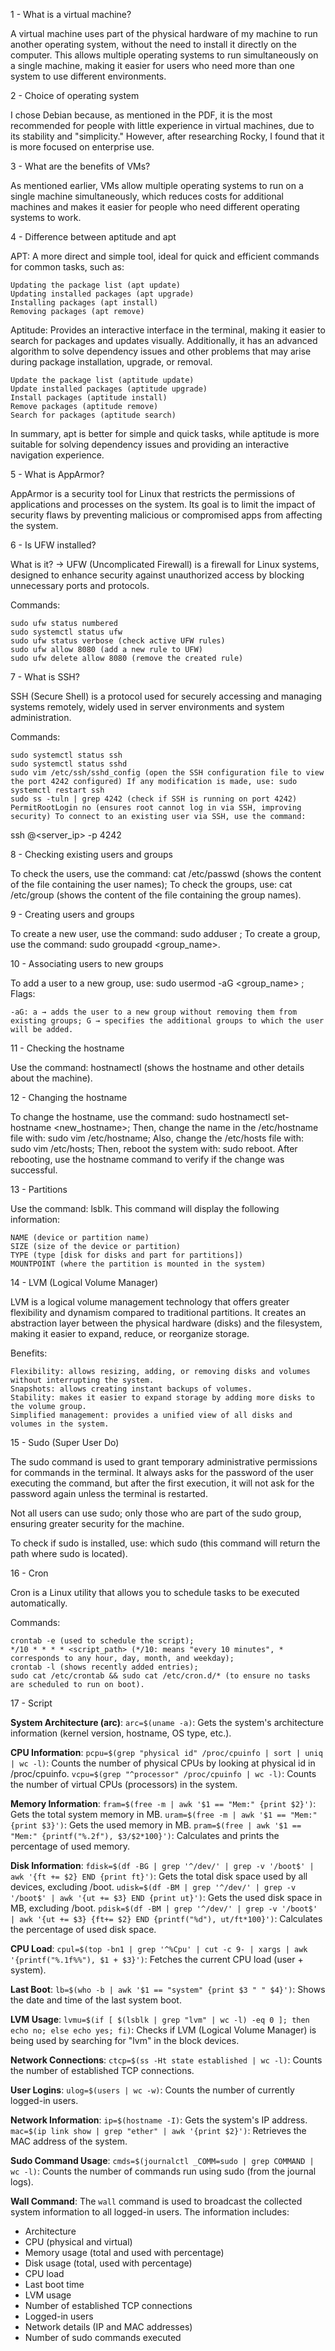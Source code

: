 1 - What is a virtual machine?

A virtual machine uses part of the physical hardware of my machine to run another operating system, without the need to install it directly on the computer. This allows multiple operating systems to run simultaneously on a single machine, making it easier for users who need more than one system to use different environments.

2 - Choice of operating system

I chose Debian because, as mentioned in the PDF, it is the most recommended for people with little experience in virtual machines, due to its stability and "simplicity." However, after researching Rocky, I found that it is more focused on enterprise use.

3 - What are the benefits of VMs?

As mentioned earlier, VMs allow multiple operating systems to run on a single machine simultaneously, which reduces costs for additional machines and makes it easier for people who need different operating systems to work.

4 - Difference between aptitude and apt

APT: A more direct and simple tool, ideal for quick and efficient commands for common tasks, such as:

    Updating the package list (apt update)
    Updating installed packages (apt upgrade)
    Installing packages (apt install)
    Removing packages (apt remove)

Aptitude: Provides an interactive interface in the terminal, making it easier to search for packages and updates visually. Additionally, it has an advanced algorithm to solve dependency issues and other problems that may arise during package installation, upgrade, or removal.

    Update the package list (aptitude update)
    Update installed packages (aptitude upgrade)
    Install packages (aptitude install)
    Remove packages (aptitude remove)
    Search for packages (aptitude search)

In summary, apt is better for simple and quick tasks, while aptitude is more suitable for solving dependency issues and providing an interactive navigation experience.

5 - What is AppArmor?

AppArmor is a security tool for Linux that restricts the permissions of applications and processes on the system. Its goal is to limit the impact of security flaws by preventing malicious or compromised apps from affecting the system.

6 - Is UFW installed?

What is it? → UFW (Uncomplicated Firewall) is a firewall for Linux systems, designed to enhance security against unauthorized access by blocking unnecessary ports and protocols.

Commands:

    sudo ufw status numbered
    sudo systemctl status ufw
    sudo ufw status verbose (check active UFW rules)
    sudo ufw allow 8080 (add a new rule to UFW)
    sudo ufw delete allow 8080 (remove the created rule)

7 - What is SSH?

SSH (Secure Shell) is a protocol used for securely accessing and managing systems remotely, widely used in server environments and system administration.

Commands:

    sudo systemctl status ssh
    sudo systemctl status sshd
    sudo vim /etc/ssh/sshd_config (open the SSH configuration file to view the port 4242 configured) If any modification is made, use: sudo systemctl restart ssh
    sudo ss -tuln | grep 4242 (check if SSH is running on port 4242)
    PermitRootLogin no (ensures root cannot log in via SSH, improving security) To connect to an existing user via SSH, use the command:

ssh <username>@<server_ip> -p 4242

8 - Checking existing users and groups

To check the users, use the command: cat /etc/passwd (shows the content of the file containing the user names); To check the groups, use: cat /etc/group (shows the content of the file containing the group names).

9 - Creating users and groups

To create a new user, use the command: sudo adduser <username>; To create a group, use the command: sudo groupadd <group_name>.

10 - Associating users to new groups

To add a user to a new group, use: sudo usermod -aG <group_name> <username>; Flags:

    -aG: a → adds the user to a new group without removing them from existing groups; G → specifies the additional groups to which the user will be added.

11 - Checking the hostname

Use the command: hostnamectl (shows the hostname and other details about the machine).

12 - Changing the hostname

To change the hostname, use the command: sudo hostnamectl set-hostname <new_hostname>; Then, change the name in the /etc/hostname file with: sudo vim /etc/hostname; Also, change the /etc/hosts file with: sudo vim /etc/hosts; Then, reboot the system with: sudo reboot. After rebooting, use the hostname command to verify if the change was successful.

13 - Partitions

Use the command: lsblk. This command will display the following information:

    NAME (device or partition name)
    SIZE (size of the device or partition)
    TYPE (type [disk for disks and part for partitions])
    MOUNTPOINT (where the partition is mounted in the system)

14 - LVM (Logical Volume Manager)

LVM is a logical volume management technology that offers greater flexibility and dynamism compared to traditional partitions. It creates an abstraction layer between the physical hardware (disks) and the filesystem, making it easier to expand, reduce, or reorganize storage.

Benefits:

    Flexibility: allows resizing, adding, or removing disks and volumes without interrupting the system.
    Snapshots: allows creating instant backups of volumes.
    Stability: makes it easier to expand storage by adding more disks to the volume group.
    Simplified management: provides a unified view of all disks and volumes in the system.

15 - Sudo (Super User Do)

The sudo command is used to grant temporary administrative permissions for commands in the terminal. It always asks for the password of the user executing the command, but after the first execution, it will not ask for the password again unless the terminal is restarted.

Not all users can use sudo; only those who are part of the sudo group, ensuring greater security for the machine.

To check if sudo is installed, use: which sudo (this command will return the path where sudo is located).

16 - Cron

Cron is a Linux utility that allows you to schedule tasks to be executed automatically.

Commands:

    crontab -e (used to schedule the script);
    */10 * * * * <script_path> (*/10: means "every 10 minutes", * corresponds to any hour, day, month, and weekday);
    crontab -l (shows recently added entries);
    sudo cat /etc/crontab && sudo cat /etc/cron.d/* (to ensure no tasks are scheduled to run on boot).

17 - Script

**System Architecture (arc)**:
`arc=$(uname -a)`: Gets the system's architecture information (kernel version, hostname, OS type, etc.).

**CPU Information**:
`pcpu=$(grep "physical id" /proc/cpuinfo | sort | uniq | wc -l)`: Counts the number of physical CPUs by looking at physical id in /proc/cpuinfo.
`vcpu=$(grep "^processor" /proc/cpuinfo | wc -l)`: Counts the number of virtual CPUs (processors) in the system.

**Memory Information**:
`fram=$(free -m | awk '$1 == "Mem:" {print $2}')`: Gets the total system memory in MB.
`uram=$(free -m | awk '$1 == "Mem:" {print $3}')`: Gets the used memory in MB.
`pram=$(free | awk '$1 == "Mem:" {printf("%.2f"), $3/$2*100}')`: Calculates and prints the percentage of used memory.

**Disk Information**:
`fdisk=$(df -BG | grep '^/dev/' | grep -v '/boot$' | awk '{ft += $2} END {print ft}')`: Gets the total disk space used by all devices, excluding /boot.
`udisk=$(df -BM | grep '^/dev/' | grep -v '/boot$' | awk '{ut += $3} END {print ut}')`: Gets the used disk space in MB, excluding /boot.
`pdisk=$(df -BM | grep '^/dev/' | grep -v '/boot$' | awk '{ut += $3} {ft+= $2} END {printf("%d"), ut/ft*100}')`: Calculates the percentage of used disk space.

**CPU Load**:
`cpul=$(top -bn1 | grep '^%Cpu' | cut -c 9- | xargs | awk '{printf("%.1f%%"), $1 + $3}')`: Fetches the current CPU load (user + system).

**Last Boot**:
`lb=$(who -b | awk '$1 == "system" {print $3 " " $4}')`: Shows the date and time of the last system boot.

**LVM Usage**:
`lvmu=$(if [ $(lsblk | grep "lvm" | wc -l) -eq 0 ]; then echo no; else echo yes; fi)`: Checks if LVM (Logical Volume Manager) is being used by searching for "lvm" in the block devices.

**Network Connections**:
`ctcp=$(ss -Ht state established | wc -l)`: Counts the number of established TCP connections.

**User Logins**:
`ulog=$(users | wc -w)`: Counts the number of currently logged-in users.

**Network Information**:
`ip=$(hostname -I)`: Gets the system's IP address.
`mac=$(ip link show | grep "ether" | awk '{print $2}')`: Retrieves the MAC address of the system.

**Sudo Command Usage**:
`cmds=$(journalctl _COMM=sudo | grep COMMAND | wc -l)`: Counts the number of commands run using sudo (from the journal logs).

**Wall Command**:
The `wall` command is used to broadcast the collected system information to all logged-in users. The information includes:
- Architecture
- CPU (physical and virtual)
- Memory usage (total and used with percentage)
- Disk usage (total, used with percentage)
- CPU load
- Last boot time
- LVM usage
- Number of established TCP connections
- Logged-in users
- Network details (IP and MAC addresses)
- Number of sudo commands executed

